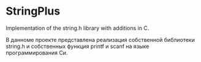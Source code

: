 # StringPlus
Implementation of the string.h library with additions in C. 

В данноме проекте представлена реализация собственной библиотеки string.h
и собственных функция printf и scanf на языке программирования Си.
